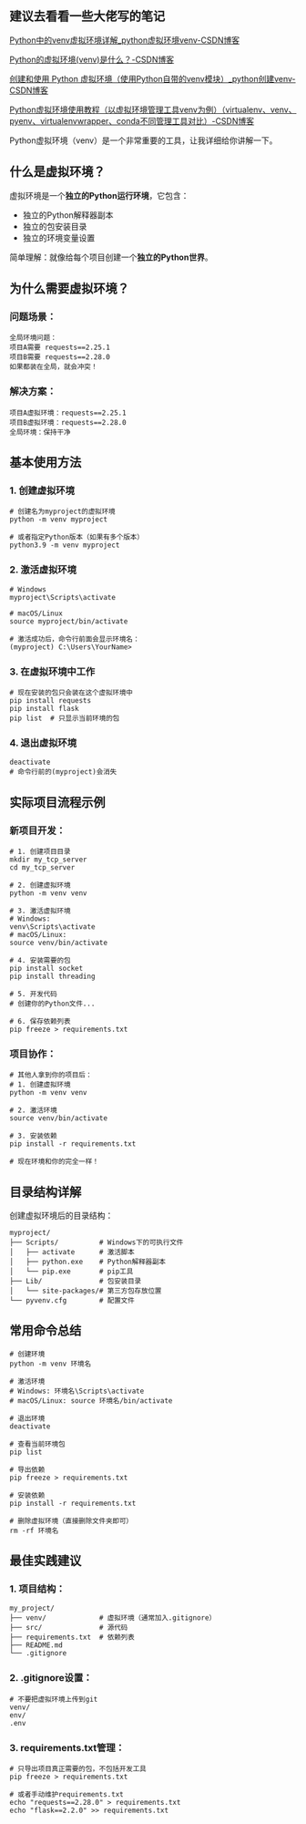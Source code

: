 

## 建议去看看一些大佬写的笔记

[Python中的venv虚拟环境详解_python虚拟环境venv-CSDN博客](https://blog.csdn.net/weixin_42998312/article/details/143863224)

[Python的虚拟环境(venv)是什么？-CSDN博客](https://blog.csdn.net/luanxiyuan/article/details/99711330)

[创建和使用 Python 虚拟环境（使用Python自带的venv模块）_python创建venv-CSDN博客](https://blog.csdn.net/peanutwang/article/details/144555317)

[Python虚拟环境使用教程（以虚拟环境管理工具venv为例）（virtualenv、venv、pyenv、virtualenvwrapper、conda不同管理工具对比）-CSDN博客](https://blog.csdn.net/Dontla/article/details/132019176)



Python虚拟环境（venv）是一个非常重要的工具，让我详细给你讲解一下。

## 什么是虚拟环境？

虚拟环境是一个**独立的Python运行环境**，它包含：

- 独立的Python解释器副本
- 独立的包安装目录
- 独立的环境变量设置

简单理解：就像给每个项目创建一个**独立的Python世界**。

## 为什么需要虚拟环境？

### 问题场景：

```
全局环境问题：
项目A需要 requests==2.25.1
项目B需要 requests==2.28.0
如果都装在全局，就会冲突！
```

### 解决方案：

```
项目A虚拟环境：requests==2.25.1
项目B虚拟环境：requests==2.28.0
全局环境：保持干净
```

## 基本使用方法

### 1. 创建虚拟环境

```
# 创建名为myproject的虚拟环境
python -m venv myproject

# 或者指定Python版本（如果有多个版本）
python3.9 -m venv myproject
```

### 2. 激活虚拟环境

```
# Windows
myproject\Scripts\activate

# macOS/Linux
source myproject/bin/activate

# 激活成功后，命令行前面会显示环境名：
(myproject) C:\Users\YourName>
```

### 3. 在虚拟环境中工作

```
# 现在安装的包只会装在这个虚拟环境中
pip install requests
pip install flask
pip list  # 只显示当前环境的包
```

### 4. 退出虚拟环境

```
deactivate
# 命令行前的(myproject)会消失
```

## 实际项目流程示例

### 新项目开发：

```
# 1. 创建项目目录
mkdir my_tcp_server
cd my_tcp_server

# 2. 创建虚拟环境
python -m venv venv

# 3. 激活虚拟环境
# Windows:
venv\Scripts\activate
# macOS/Linux:
source venv/bin/activate

# 4. 安装需要的包
pip install socket
pip install threading

# 5. 开发代码
# 创建你的Python文件...

# 6. 保存依赖列表
pip freeze > requirements.txt
```

### 项目协作：

```
# 其他人拿到你的项目后：
# 1. 创建虚拟环境
python -m venv venv

# 2. 激活环境
source venv/bin/activate

# 3. 安装依赖
pip install -r requirements.txt

# 现在环境和你的完全一样！
```

## 目录结构详解

创建虚拟环境后的目录结构：

```
myproject/
├── Scripts/          # Windows下的可执行文件
│   ├── activate      # 激活脚本
│   ├── python.exe    # Python解释器副本
│   └── pip.exe       # pip工具
├── Lib/              # 包安装目录
│   └── site-packages/# 第三方包存放位置
└── pyvenv.cfg        # 配置文件
```

## 常用命令总结

```
# 创建环境
python -m venv 环境名

# 激活环境
# Windows: 环境名\Scripts\activate
# macOS/Linux: source 环境名/bin/activate

# 退出环境
deactivate

# 查看当前环境包
pip list

# 导出依赖
pip freeze > requirements.txt

# 安装依赖
pip install -r requirements.txt

# 删除虚拟环境（直接删除文件夹即可）
rm -rf 环境名
```

## 最佳实践建议

### 1. 项目结构：

```
my_project/
├── venv/             # 虚拟环境（通常加入.gitignore）
├── src/              # 源代码
├── requirements.txt  # 依赖列表
├── README.md
└── .gitignore
```

### 2. .gitignore设置：

```
# 不要把虚拟环境上传到git
venv/
env/
.env
```

### 3. requirements.txt管理：

```
# 只导出项目真正需要的包，不包括开发工具
pip freeze > requirements.txt

# 或者手动维护requirements.txt
echo "requests==2.28.0" > requirements.txt
echo "flask==2.2.0" >> requirements.txt
```
